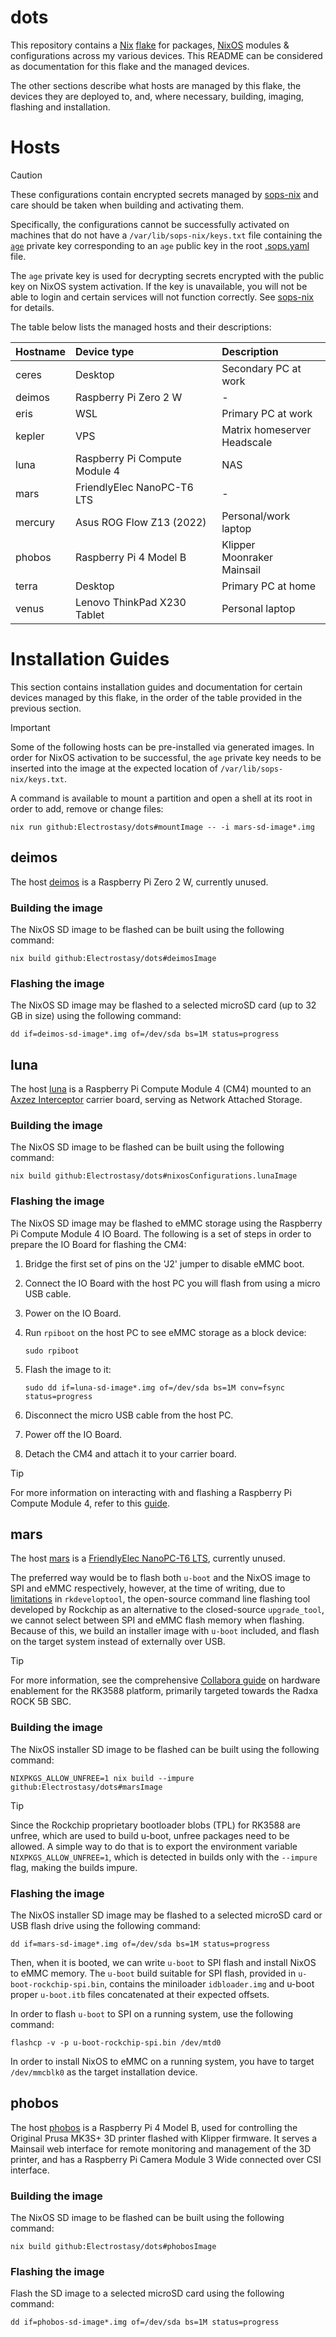 # dots

This repository contains a [Nix] [flake] for packages, [NixOS] modules &
configurations across my various devices. This README can be considered as
documentation for this flake and the managed devices.

The other sections describe what hosts are managed by this flake, the devices
they are deployed to, and, where necessary, building, imaging, flashing and
installation.

[Nix]: https://nixos.org/guides/how-nix-works.html
[flake]: https://nixos.wiki/wiki/Flakes
[NixOS]:https://nixos.org/guides/how-nix-works.html#nixos


# Hosts

> [!CAUTION]
>
> These configurations contain encrypted secrets managed by [sops-nix] and care
> should be taken when building and activating them.
>
> Specifically, the configurations cannot be successfully activated on machines
> that do not have a `/var/lib/sops-nix/keys.txt` file containing the [`age`]
> private key corresponding to an `age` public key in the root [.sops.yaml]
> file.
>
> The `age` private key is used for decrypting secrets encrypted with the public
> key on NixOS system activation. If the key is unavailable, you will not be
> able to login and certain services will not function correctly. See [sops-nix]
> for details.

The table below lists the managed hosts and their descriptions:

| **Hostname** | **Device type**               | **Description**                       |
|:--           | :--                           | :--                                   |
| ceres        | Desktop                       | Secondary PC at work                  |
| deimos       | Raspberry Pi Zero 2 W         | -                                     |
| eris         | WSL                           | Primary PC at work                    |
| kepler       | VPS                           | Matrix homeserver <br/> Headscale     |
| luna         | Raspberry Pi Compute Module 4 | NAS                                   |
| mars         | FriendlyElec NanoPC-T6 LTS    | -                                     |
| mercury      | Asus ROG Flow Z13 (2022)      | Personal/work laptop                  |
| phobos       | Raspberry Pi 4 Model B        | Klipper <br/> Moonraker<br/> Mainsail |
| terra        | Desktop                       | Primary PC at home                    |
| venus        | Lenovo ThinkPad X230 Tablet   | Personal laptop                       |

[sops-nix]: https://github.com/Mic92/sops-nix
[`age`]: https://age-encryption.org/v1
[.sops.yaml]: ./.sops.yaml


# Installation Guides

This section contains installation guides and documentation for certain devices
managed by this flake, in the order of the table provided in the previous
section.

> [!IMPORTANT]
>
> Some of the following hosts can be pre-installed via generated images. In
> order for NixOS activation to be successful, the `age` private key needs to be
> inserted into the image at the expected location of
> `/var/lib/sops-nix/keys.txt`.
>
> A command is available to mount a partition and open a shell at its root in
> order to add, remove or change files:
>
> ```shell
> nix run github:Electrostasy/dots#mountImage -- -i mars-sd-image*.img
> ```


## deimos

The host [deimos] is a Raspberry Pi Zero 2 W, currently unused.

[deimos]: ./hosts/deimos/default.nix


### Building the image

The NixOS SD image to be flashed can be built using the following command:

```shell
nix build github:Electrostasy/dots#deimosImage
```


### Flashing the image

The NixOS SD image may be flashed to a selected microSD card (up to 32 GB in
size) using the following command:

```shell
dd if=deimos-sd-image*.img of=/dev/sda bs=1M status=progress
```


## luna

The host [luna] is a Raspberry Pi Compute Module 4 (CM4) mounted to an [Axzez
Interceptor] carrier board, serving as Network Attached Storage.

[luna]: ./hosts/luna/default.nix
[Axzez Interceptor]: https://www.axzez.com/product-page/interceptor-carrier-board


### Building the image

The NixOS SD image to be flashed can be built using the following command:

```shell
nix build github:Electrostasy/dots#nixosConfigurations.lunaImage
```


### Flashing the image

The NixOS SD image may be flashed to eMMC storage using the Raspberry Pi Compute
Module 4 IO Board. The following is a set of steps in order to prepare the IO
Board for flashing the CM4:
1. Bridge the first set of pins on the 'J2' jumper to disable eMMC boot.
2. Connect the IO Board with the host PC you will flash from using a micro USB cable.
3. Power on the IO Board.
4. Run `rpiboot` on the host PC to see eMMC storage as a block device:

   ```shell
   sudo rpiboot
   ```

5. Flash the image to it:

   ```shell
   sudo dd if=luna-sd-image*.img of=/dev/sda bs=1M conv=fsync status=progress
   ```

6. Disconnect the micro USB cable from the host PC.
7. Power off the IO Board.
8. Detach the CM4 and attach it to your carrier board.

> [!TIP]
>
> For more information on interacting with and flashing a Raspberry Pi Compute
> Module 4, refer to this [guide].

[guide]: https://www.jeffgeerling.com/blog/2020/how-flash-raspberry-pi-os-compute-module-4-emmc-usbboot


## mars

The host [mars] is a [FriendlyElec NanoPC-T6 LTS], currently unused.

The preferred way would be to flash both `u-boot` and the NixOS image to SPI and
eMMC respectively, however, at the time of writing, due to [limitations] in
`rkdeveloptool`, the open-source command line flashing tool developed by
Rockchip as an alternative to the closed-source `upgrade_tool`, we cannot select
between SPI and eMMC flash memory when flashing. Because of this, we build an
installer image with `u-boot` included, and flash on the target system instead
of externally over USB.

> [!TIP]
>
> For more information, see the comprehensive [Collabora guide] on hardware
> enablement for the RK3588 platform, primarily targeted towards the Radxa ROCK
> 5B SBC.

[mars]: ./hosts/mars/default.nix
[FriendlyElec NanoPC-T6 LTS]: https://wiki.friendlyelec.com/wiki/index.php/NanoPC-T6
[limitations]: https://github.com/rockchip-linux/rkdeveloptool/issues/94
[Collabora guide]: https://gitlab.collabora.com/hardware-enablement/rockchip-3588/notes-for-rockchip-3588/-/blob/7338fa2891fbc37129d62b2809b159a33db6b687/upstream_uboot.md#writing-binaries-to-sd-card-for-booting-from-sd-card


### Building the image

The NixOS installer SD image to be flashed can be built using the following
command:

```shell
NIXPKGS_ALLOW_UNFREE=1 nix build --impure github:Electrostasy/dots#marsImage
```

> [!TIP]
>
> Since the Rockchip proprietary bootloader blobs (TPL) for RK3588 are unfree,
> which are used to build u-boot, unfree packages need to be allowed. A simple
> way to do that is to export the environment variable `NIXPKGS_ALLOW_UNFREE=1`,
> which is detected in builds only with the `--impure` flag, making the builds
> impure.


### Flashing the image

The NixOS installer SD image may be flashed to a selected microSD card or USB
flash drive using the following command:

```shell
dd if=mars-sd-image*.img of=/dev/sda bs=1M status=progress
```

Then, when it is booted, we can write `u-boot` to SPI flash and install NixOS to
eMMC memory. The `u-boot` build suitable for SPI flash, provided in
`u-boot-rockchip-spi.bin`, contains the miniloader `idbloader.img` and u-boot
proper `u-boot.itb` files concatenated at their expected offsets.

In order to flash `u-boot` to SPI on a running system, use the following
command:

```shell
flashcp -v -p u-boot-rockchip-spi.bin /dev/mtd0
```

In order to install NixOS to eMMC on a running system, you have to target
`/dev/mmcblk0` as the target installation device.


## phobos

The host [phobos] is a Raspberry Pi 4 Model B, used for controlling the Original
Prusa MK3S+ 3D printer flashed with Klipper firmware. It serves a Mainsail web
interface for remote monitoring and management of the 3D printer, and has a
Raspberry Pi Camera Module 3 Wide connected over CSI interface.

[phobos]: ./hosts/phobos/default.nix


### Building the image

The NixOS SD image to be flashed can be built using the following command:

```shell
nix build github:Electrostasy/dots#phobosImage
```


### Flashing the image

Flash the SD image to a selected microSD card using the following command:

```shell
dd if=phobos-sd-image*.img of=/dev/sda bs=1M status=progress
```
